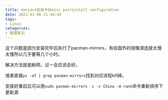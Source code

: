 ```yaml
---
title: manjaro安装卡在misc postinstall configuration
date: 2021-01-06 21:44:45
tags:
- Linux
categories:
- 报错笔记
---
```

这个问题是因为安装完毕后执行了pacman-mirrors，有些国外的镜像源连接太慢太慢所以几乎要等几个小时。
<!--more-->

解决方法就是断网，过一会应该会好。

或者直接`ps -ef | grep pacman-mirrors`找到对应进程kill掉。

安装好重启后可以用`sudo pacman-mirrors -i -c China -m rank`命令重新排序下更新源
